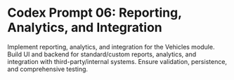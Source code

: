 # Codex Prompt 06: Reporting, Analytics, and Integration

Implement reporting, analytics, and integration for the Vehicles module. Build UI and backend for standard/custom reports, analytics, and integration with third-party/internal systems. Ensure validation, persistence, and comprehensive testing.